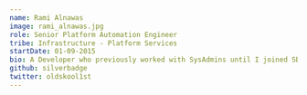 ```yaml
---
name: Rami Alnawas
image: rami_alnawas.jpg
role: Senior Platform Automation Engineer
tribe: Infrastructure - Platform Services
startDate: 01-09-2015
bio: A Developer who previously worked with SysAdmins until I joined SB&G where I fully embraced the DevOps movement. Keen problem solver and an objective advocate for Cloud and Serverless architectures.
github: silverbadge
twitter: oldskool1st
---
```

